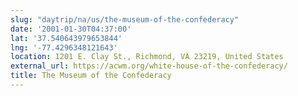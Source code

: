 ```yaml
---
slug: "daytrip/na/us/the-museum-of-the-confederacy"
date: '2001-01-30T04:37:00'
lat: '37.540643979653844'
lng: '-77.4296348121643'
location: 1201 E. Clay St., Richmond, VA 23219, United States
external_url: https://acwm.org/white-house-of-the-confederacy/
title: The Museum of the Confederacy
---
```




